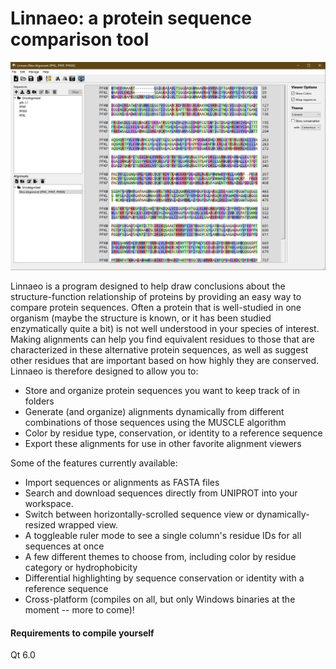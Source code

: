 # Linnaeo: a protein sequence comparison tool

![Screenshot](images/screenshot_main.png)

Linnaeo is a program designed to help draw conclusions about the structure-function relationship of proteins by providing an easy way to compare protein sequences. Often a protein that is well-studied in one organism (maybe the structure is known, or it has been studied enzymatically quite a bit) is not well understood in your species of interest. Making alignments can help you find equivalent residues to those that are characterized in these alternative protein sequences, as well as suggest other residues that are important based on how highly they are conserved. Linnaeo is therefore designed to allow you to:
 * Store and organize protein sequences you want to keep track of in folders
 * Generate (and organize) alignments dynamically from different combinations of those sequences using the MUSCLE algorithm
 * Color by residue type, conservation, or identity to a reference sequence
 * Export these alignments for use in other favorite alignment viewers
 
 Some of the features currently available:
  * Import sequences or alignments as FASTA files
  * Search and download sequences directly from UNIPROT into your workspace. 
  * Switch between horizontally-scrolled sequence view or dynamically-resized wrapped view.
  * A toggleable ruler mode to see a single column's residue IDs for all sequences at once
  * A few different themes to choose from, including color by residue category or hydrophobicity
  * Differential highlighting by sequence conservation or identity with a reference sequence
  * Cross-platform (compiles on all, but only Windows binaries at the moment -- more to come)!

#### Requirements to compile yourself

Qt 6.0
